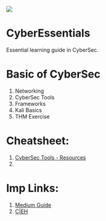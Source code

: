 ![](https://img.shields.io/badge/Cyber-Essentials-yellow)

# CyberEssentials
Essential learning guide in CyberSec.

# Basic of CyberSec
1. Networking
2. CyberSec Tools
3. Frameworks
4. Kali Basics
5. THM Exercise

# Cheatsheet:
1. [CyberSec Tools - Resources](https://github.com/The-Art-of-Hacking/h4cker/tree/master/cheat_sheets)
2. 

# Imp Links:
1. [Medium Guide](https://n3nu.medium.com/oscp-the-official-guide-c461f5e025bb)
2. [C|EH](https://github.com/undergroundwires/CEH-in-bullet-points)


